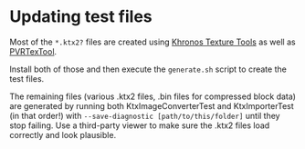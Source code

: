 Updating test files
===================

Most of the `*.ktx2?` files are created using [Khronos Texture Tools](https://github.com/KhronosGroup/KTX-Software) as well as [PVRTexTool](https://developer.imaginationtech.com/pvrtextool/).

Install both of those and then execute the `generate.sh` script to create the test files.

The remaining files (various .ktx2 files, .bin files for compressed block data) are generated by running both KtxImageConverterTest and KtxImporterTest (in that order!) with `--save-diagnostic [path/to/this/folder]` until they stop failing. Use a third-party viewer to make sure the .ktx2 files load correctly and look plausible.
